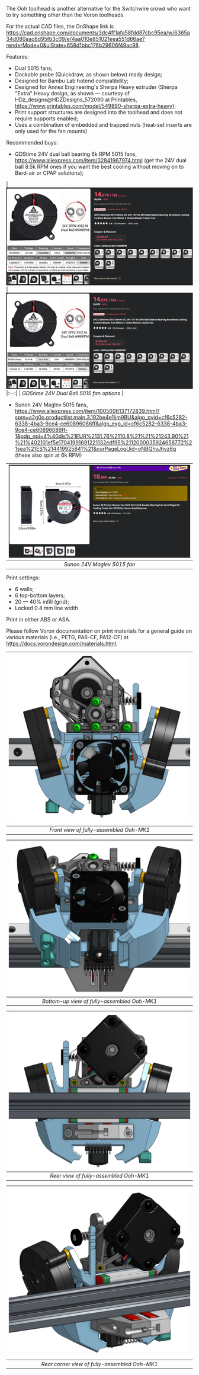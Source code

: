 The Ooh toolhead is another alternative for the Switchwire crowd who want to try something other than the Voron toolheads.

For the actual CAD files, the OnShape link is https://cad.onshape.com/documents/3dc4ff1afa58fdd87cbc95ea/w/6365a34d080aac6d95fb3c09/e/4aa010e851021eea551d66ae?renderMode=0&uiState=658d1bbc176b29606f49ac98.

Features:
- Dual 5015 fans;
- Dockable probe (Quickdraw, as shown below) ready design;
- Designed for Bambu Lab hotend compatibility;
- Designed for Annex Engineering's Sherpa Heavy extruder (Sherpa "Extra" Heavy design, as shown — courtesy of HDz_designs@HDZDesigns_572090 at Printables, https://www.printables.com/model/549890-sherpa-extra-heavy);
- Print support structures are designed into the toolhead and does not require supports enabled;
- Uses a combination of embedded and trapped nuts (heat-set inserts are only used for the fan mounts) 

 Recommended buys: 
- GDStime 24V dual ball bearing 6k RPM 5015 fans, https://www.aliexpress.com/item/32841967974.html (get the 24V dual ball 8.5k RPM ones if you want the best cooling without moving on to Berd-air or CPAP solutions);

| ![GDStime 24V Dual Ball 6k RPM 5015 fan.png](<pictures/GDStime 24V Dual Ball 6k RPM 5015.png>)
| ![GDStime 24V Dual Ball 8.5k RPM 5015 fan.png](<pictures/GDStime 24V Dual Ball 8.5k RPM 5015.png>)
|:--:|
| *GDStime 24V Dual Ball 5015 fan options* |

- Sunon 24V Maglev 5015 fans, https://www.aliexpress.com/item/1005006137172839.html?spm=a2g0o.productlist.main.3.192be4e1jjm9BU&algo_pvid=cf6c5282-6338-4ba3-9ce4-ce60896086ff&algo_exp_id=cf6c5282-6338-4ba3-9ce4-ce60896086ff-1&pdp_npi=4%40dis%21EUR%2131.76%2110.8%21%21%21243.90%21%21%402101ef5e17041991691221132edf95%2112000035924658772%21sea%21ES%214419925841%21&curPageLogUid=oNBQhvJhvz6g (these also spin at 6k RPM)

| ![Sunon 24V Maglev 5015.png](<pictures/Sunon 24V Maglev 5015.png>)
|:--:|
| *Sunon 24V Maglev 5015 fan* |

Print settings:
- 6 walls;
- 6 top-bottom layers;
- 20 — 40% infill (grid);
- Locked 0.4 mm line width

Print in either ABS or ASA. 

Please follow Voron documentation on print materials for a general guide on various materials (i.e., PETG, PA6-CF, PA12-CF) at https://docs.vorondesign.com/materials.html.

| ![ooh-mk1-front-view.png](<pictures/front-view.png>)
|:--:|
| *Front view of fully-assembled Ooh-MK1* |

| ![ooh-mk1-bottom-up-view.png](<pictures/bottom-up-view.png>)
|:--:|
| *Bottom-up view of fully-assembled Ooh-MK1* |

| ![ooh-mk1-rear-view.png](<pictures/rear-view.png>)
|:--:|
| *Rear view of fully-assembled Ooh-MK1* |

| ![ooh-mk1-rear-corner-view.png](<pictures/rear-corner-view.png>)
|:--:|
| *Rear corner view of fully-assembled Ooh-MK1* |
